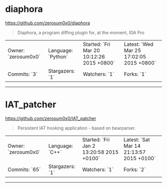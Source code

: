 # diaphora

https://github.com/zerosum0x0/diaphora
<blockquote>
Diaphora, a program diffing plugin for, at the moment, IDA Pro
</blockquote>

<table>
<tr><td>Owner: `zerosum0x0`</td>
    <td>Language: `Python`</td>
    <td>Started: `Fri Mar 20 10:12:26 2015 +0800`</td>
    <td>Latest: `Wed Mar 25 17:02:05 2015 +0800`</td></tr>
<tr><td>Commits: `3`</td>
    <td>Stargazers: `1`</td>
    <td>Watchers: `1`</td>
    <td>Forks: `1`</td></tr>
</table>

---

# IAT_patcher

https://github.com/zerosum0x0/IAT_patcher
<blockquote>
Persistent IAT hooking application - based on bearparser.
</blockquote>

<table>
<tr><td>Owner: `zerosum0x0`</td>
    <td>Language: `C++`</td>
    <td>Started: `Fri Jan 2 13:20:58 2015 +0100`</td>
    <td>Latest: `Sat Mar 14 21:13:57 2015 +0100`</td></tr>
<tr><td>Commits: `65`</td>
    <td>Stargazers: `1`</td>
    <td>Watchers: `1`</td>
    <td>Forks: `2`</td></tr>
</table>

---


